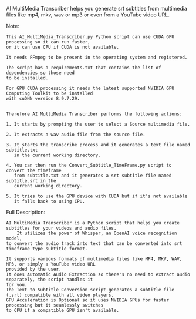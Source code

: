 
 AI MultiMedia Transcriber helps you generate srt subtitles from multimedia files like mp4, mkv, wav or mp3 or even from a YouTube video URL.


  Note:

	This AI_MultiMedia_Transcriber.py Python script can use CUDA GPU processing so it can run faster,
 	or it can use CPU if CUDA is not available.

	It needs FFmpeg to be present in the operating system and registered.

	The script has a requirements.txt that contains the list of dependencies so those need
 	to be installed.

	For GPU CUDA processing it needs the latest supported NVIDIA GPU Computing Toolkit to be installed
 	with cuDNN version 8.9.7.29.


	Therefore AI MultiMedia Transcriber performs the following actions:

	1. It starts by prompting the user to select a Source multimedia file.

	2. It extracts a wav audio file from the source file.

	3. It starts the transcribe process and it generates a text file named subtitle.txt
 	   in the current working directory.

	4. You can then run the Convert_Subtitle_TimeFrame.py script to convert the timeframe
 	   from subtitle.txt and it generates a srt subtitle file named subtitle.srt in the
	   current working directory.

	5. It tries to use the GPU device with CUDA but if it's not available
 	   it falls back to using CPU.

  Full Description:

	AI MultiMedia Transcriber is a Python script that helps you create subtitles for your videos and audio files.
        It utilizes the power of Whisper, an OpenAI voice recognition model,
  	to convert the audio track into text that can be converted into srt timeframe type subtitle format.

	It supports various formats of multimedia files like MP4, MKV, WAV, MP3, or simply a YouTube video URL
	provided by the user.
	It does Automatic Audio Extraction so there's no need to extract audio separately, the script handles it
	for you.
	The Text to Subtitle Conversion script generates a subtitle file (.srt) compatible with all video players.
	GPU Acceleration is Optional so it uses NVIDIA GPUs for faster processing but it seamlessly switches
	to CPU if a compatible GPU isn't available.
